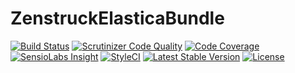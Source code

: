 # ZenstruckElasticaBundle

[![Build Status](http://img.shields.io/travis/kbond/ZenstruckElasticaBundle.svg?style=flat-square)](https://travis-ci.org/kbond/ZenstruckElasticaBundle)
[![Scrutinizer Code Quality](http://img.shields.io/scrutinizer/g/kbond/ZenstruckElasticaBundle.svg?style=flat-square)](https://scrutinizer-ci.com/g/kbond/ZenstruckElasticaBundle/)
[![Code Coverage](http://img.shields.io/scrutinizer/coverage/g/kbond/ZenstruckElasticaBundle.svg?style=flat-square)](https://scrutinizer-ci.com/g/kbond/ZenstruckElasticaBundle/)
[![SensioLabs Insight](https://img.shields.io/sensiolabs/i/78724d02-fdaf-4c0f-93c6-2d5f2d6c0ce4.svg?style=flat-square)](https://insight.sensiolabs.com/projects/78724d02-fdaf-4c0f-93c6-2d5f2d6c0ce4)
[![StyleCI](https://styleci.io/repos/27548067/shield)](https://styleci.io/repos/27548067)
[![Latest Stable Version](http://img.shields.io/packagist/v/zenstruck/elastica-bundle.svg?style=flat-square)](https://packagist.org/packages/zenstruck/elastica-bundle)
[![License](http://img.shields.io/packagist/l/zenstruck/elastica-bundle.svg?style=flat-square)](https://packagist.org/packages/zenstruck/elastica-bundle)
